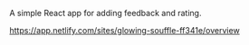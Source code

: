 A simple React app for adding feedback and rating.

https://app.netlify.com/sites/glowing-souffle-ff341e/overview
